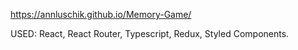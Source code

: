 https://annluschik.github.io/Memory-Game/

USED: React, React Router, Typescript, Redux, Styled Components. 
